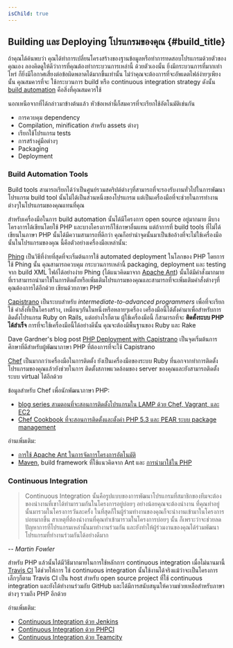```yaml
---
isChild: true
---
```


## Building และ Deploying โปรแกรมของคุณ {#build_title}

ถ้าคุณได้ค้นพบว่า คุณได้ทำการเปลี่ยนโครงสร้างของฐานข้อมูลหรือทำการทดสอบโปรแกรมด้วยตัวของคุณเอง ลองคิดดูให้ดีว่าการที่คุณต้องทำกระบวนการเหล่านี้
ด้วยตัวเองนั้น ยิ่งมีกระบวนการที่มากเท่าไหร่ ก็ยิ่งมีโอกาศเสี่ยงต่อข้อผิดพลาดได้มากขึ้นเท่านั้น ไม่ว่าคุณจะต้องการที่จะอัพเดตไ​​ฟล์ง่ายๆเพียงนั้น คุณสมควรที่จะ
ใช้กระบวนการ build หรือ continuous integration strategy ดังนั้น [build automation](http://en.wikipedia.org/wiki/Build_automation)
คือสิ่งที่คุณสมควรใช้

นอกเหนือจากที่ได้กล่าวมาข้างต้นแล้ว หัวข้อเหล่านี้ก็สมควรที่จะเรียกใช้อัตโนมัติเช่นกัน

* การควบคุม dependency
* Compilation, minification สำหรับ assets ต่างๆ
* เรียกใช้โปรแกรม tests
* การสร้างคู่มือต่างๆ
* Packaging
* Deployment

### Build Automation Tools

Build tools สามารถเรียกได้ว่าเป็นศูนย์รวมสคริปต์ต่างๆที่สามารถที่จะรองรับงานทั่วไปในการพัฒนาโปรแกรม build tool นั้นไม่ได้เป็นส่วนหนึ่งของโปรแกรม
แต่เป็นเครื่องมือที่จะช่วยในการทำงานต่างๆในโปรแกรมของคุณแทนที่คุณ

สำหรับเครื่องมือในการ build automation นั้นได้มีโครงการ open source อยู่มากมาย มีบางโครงการได้เขียนโดยใช้ PHP และบางโครงการก็ใช้ภาษาอื่นแทน
แต่ถ้าการที่ build tools ที่ไม่ได้เขียนในภาษา PHP นั้นได้มีความสามารถที่ดีกว่า คุณก็อย่านำจุดนั้นมาเป็นข้ออ้างที่จะไม่ใช้เครื่องมือนั้นในโปรแกรมของคุณ
นี้คือตัวอย่างเครื่องมือเหล่านั้น:

[Phing](http://www.phing.info/) เป็นวิธีที่ง่ายที่สุดที่จะเริ่มต้นการใช้ automated deployment ในโลกของ PHP โดยการใช้ Phing นั้น คุณสามารถควบคุม
กระบวนการเหล่านี้ packaging, deployment และ testing จาก build XML ไฟล์ได้อย่างง่าย Phing (ได้แนวคิดมาจาก [Apache Ant](http://ant.apache.org/))
นั้นได้มีคำสั่งมากมายที่เราสามารถนำมาใช้ในการติดตั้งหรือเพิ่มเติมโปรแกรมของคุณและสามารถที่จะเพิ่มเติมคำสั่งต่างๆที่คุณต้องการได้อีกด้วย เขียนด้วยภาษา PHP

[Capistrano](https://github.com/capistrano/capistrano/wiki) เป็นระบบสำหรับ *intermediate-to-advanced programmers* เพื่อที่จะเรียกใช้
คำสั่งที่เป็นโครงสร้าง, เหมือนๆกันในหนึ่งหรือหลายๆเครื่อง เครื่องมือนี้ได้ตั้งค่ามาเพื่อสำหรับการติดตั้งโปรแกรม Ruby on Rails, แต่อย่างไรก็ตาม ผู้ใช้เครื่องมือนี้
ก็สามารถที่จะ **ติดตั้งระบบ PHP ได้สำเร็จ** การที่จะใช้เครื่องมือนี้ได้อย่างดีนั้น คุณจะต้องมีพื้นฐานของ Ruby และ Rake

Dave Gardner's blog post [PHP Deployment with Capistrano](http://www.davegardner.me.uk/blog/2012/02/13/php-deployment-with-capistrano/)
เป็นจุดเริ่มต้นการศึกษาที่ดีสำหรับผู้พัฒนาภาษา PHP ที่ต้องการที่จะใช้ Capistrano

[Chef](http://www.opscode.com/chef/) เป็นมากกว่าเครื่องมือในการติดตั้ง ยังเป็นเครื่องมือของระบบ Ruby ที่นอกจากทำการติดตั้งโปรแกรมของคุณแล้วยังช่วยในการ
ติดตั้งสภาพแวดล้อมของ server ของคุณและยังสามารถติดตั้งระบบ virtual ได้อีกด้วย

ข้อมูลสำหรับ Chef เพื่อนักพัฒนาภาษา PHP:

* [blog series สามตอนที่จะสอนการติดตั้งโปรแกรมใน LAMP ด้วย Chef, Vagrant, และ EC2](http://www.jasongrimes.org/2012/06/managing-lamp-environments-with-chef-vagrant-and-ec2-1-of-3/)
* [Chef Cookbook ที่จะสอนการติดตั้งและตั้งค่า PHP 5.3 และ PEAR ระบบ package management](https://github.com/opscode-cookbooks/php)

อ่านเพิ่มเติม:

* [การใช้ Apache Ant ในการจัดการโครงการอัตโนมัติ](http://net.tutsplus.com/tutorials/other/automate-your-projects-with-apache-ant/)
* [Maven](http://maven.apache.org/), build framework ที่ใช้แนวคิดจาก Ant และ [การนำมาใช้ใน PHP](http://www.php-maven.org/)

### Continuous Integration

> Continuous Integration นั้นคือรูปแบบของการพัฒนาโปรแกรมที่สมาชิกของทีมจะต้องของนำงานที่เขาได้ทำมารวมกันในโครงการอยู่บ่อยๆ อย่างน้อยคุณจะต้องนำงาน
> ที่คุณทำอยู่นั้นมารวมในโครงการวันละครั้ง ในทึ่สุดก็ในผู้ร่วมทำงานของคุณก็จะนำงานเข้ามาในโครงการบ่อยมากขึ้น สาเหตุที่ต้องนำงานที่คุณทำเข้ามารวมในโครงการบ่อยๆ
> นั้น ก็เพราะว่าจะช่วยลดปัญหาการที่โปรแกรมเหล่านั้นมาทำงานร่วมกัน และยังทำให้ผู้ร่วมงานของคุณได้ร่วมพัฒนาโปรแกรมที่ทำงานร่วมกันได้อย่างดีมาก

*-- Martin Fowler*

สำหรับ PHP แล้วนั้นได้มีวิธีมากมายในการใช้หลักการ continuous integration เมื่อไม่นานมานี้ [Travis CI](https://travis-ci.org/) ได้ช่วยให้การ
ใช้ continuous integration นั้นใช้งานได้จริงแม้ว่าจะเป็นโครงการเล็กๆก็ตาม Travis CI เป็น host สำหรับ open source project ที่ใช้
continuous integration และยังได้ทำงานร่วมกับ GitHub และได้มีการสนับสนุนให้ความช่วยเหลือสำหรับภาษาต่างๆ รวมถึง PHP อีกด้วย

อ่านเพิ่มเติม:

* [Continuous Integration ด้วย Jenkins](http://jenkins-ci.org/)
* [Continuous Integration ด้วย PHPCI](http://www.phptesting.org/)
* [Continuous Integration ด้วย Teamcity](http://www.jetbrains.com/teamcity/)
